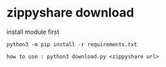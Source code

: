 # zippyshare download

install module first 

    python3 -m pip install -r requirements.txt

    how to use : python3 download.py <zippyshare url>

